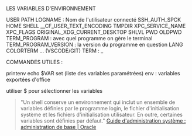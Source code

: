 LES VARIABLES D'ENVIRONNEMENT

USER
PATH
LOGNAME : Nom de l'utilisateur connecté
SSH_AUTH_SPCK
HOME
SHELL
__CF_USER_TEXT_ENCODING
TMPDIR
XPC_SERVICE_NAME
XPC_FLAGS
ORIGINAL_XDG_CURRENT_DESKTOP
SHLVL
PWD
OLDPWD
TERM_PROGRAM : avec quel programme on gère le terminal
TERM_PROGRAM_VERSION : la version du programme en question
LANG
COLORTERM
... (VSCODE/GIT)
TERM : 
_



COMMANDES UTILES : 

printenv
echo $VAR
set (liste des variables paramétrées)
env : variables exportées d'office 

utiliser $ pour sélectionner les variables

>"Un shell conserve un environnement qui inclut un ensemble de variables définies par le programme login, le fichier d'initialisation système et les fichiers d'initialisation utilisateur. En outre, certaines variables sont définies par défaut." [Guide d'administration système : administration de base | Oracle](https://docs.oracle.com/cd/E24843_01/html/E23288/userconcept-23295.html)


